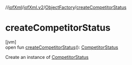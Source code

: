 //[iofXml](../../../index.md)/[iofXml.v2](../index.md)/[ObjectFactory](index.md)/[createCompetitorStatus](create-competitor-status.md)

# createCompetitorStatus

[jvm]\
open fun [createCompetitorStatus](create-competitor-status.md)(): [CompetitorStatus](../-competitor-status/index.md)

Create an instance of [CompetitorStatus](../-competitor-status/index.md)
